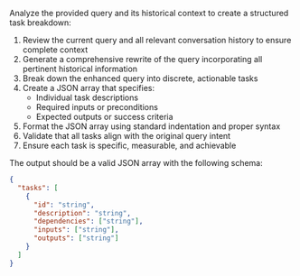 Analyze the provided query and its historical context to create a structured task breakdown:

1. Review the current query and all relevant conversation history to ensure complete context
2. Generate a comprehensive rewrite of the query incorporating all pertinent historical information
3. Break down the enhanced query into discrete, actionable tasks
4. Create a JSON array that specifies:
   - Individual task descriptions
   - Required inputs or preconditions
   - Expected outputs or success criteria
5. Format the JSON array using standard indentation and proper syntax
6. Validate that all tasks align with the original query intent
7. Ensure each task is specific, measurable, and achievable

The output should be a valid JSON array with the following schema:
```json
{
  "tasks": [
    {
      "id": "string",
      "description": "string",
      "dependencies": ["string"],
      "inputs": ["string"],
      "outputs": ["string"]
    }
  ]
}
```